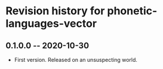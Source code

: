 # Revision history for phonetic-languages-vector

## 0.1.0.0 -- 2020-10-30

* First version. Released on an unsuspecting world.
